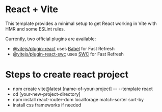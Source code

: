 # React + Vite

This template provides a minimal setup to get React working in Vite with HMR and some ESLint rules.

Currently, two official plugins are available:

- [@vitejs/plugin-react](https://github.com/vitejs/vite-plugin-react/blob/main/packages/plugin-react/README.md) uses [Babel](https://babeljs.io/) for Fast Refresh
- [@vitejs/plugin-react-swc](https://github.com/vitejs/vite-plugin-react-swc) uses [SWC](https://swc.rs/) for Fast Refresh

# Steps to create react project

- npm create vite@latest [name-of-your-project] -- --template react
- cd [your-new-project-directory]
- npm install react-router-dom localforage match-sorter sort-by
- install css frameworks if  needed

